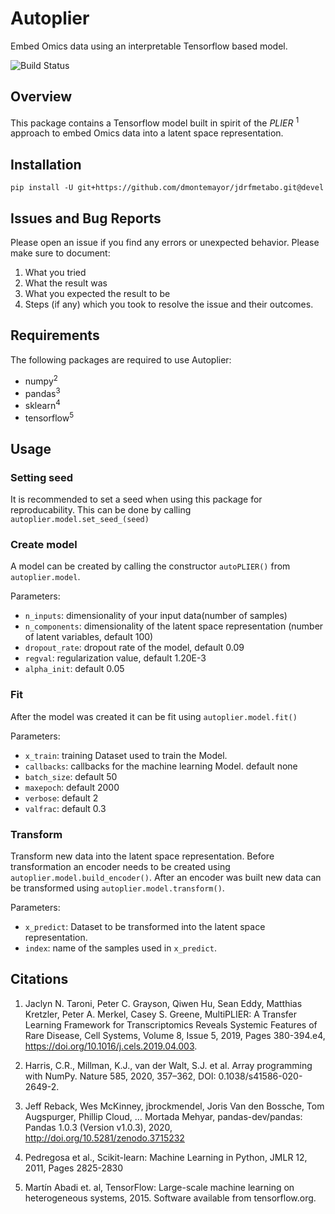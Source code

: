 # Autoplier
Embed Omics data using an interpretable Tensorflow based model.

![Build Status](https://github.com/dmontemayor/autoplier/actions/workflows/build.yaml/badge.svg)

## Overview
This package contains a Tensorflow model built in spirit of the *PLIER* <sup>1</sup> approach to embed Omics data into a latent space representation.

## Installation

```shell
pip install -U git+https://github.com/dmontemayor/jdrfmetabo.git@devel
```

## Issues and Bug Reports

Please open an issue if you find any errors or unexpected behavior. Please make sure to document:

1. What you tried
2. What the result was
3. What you expected the result to be
4. Steps (if any) which you took to resolve the issue and their outcomes.


## Requirements
The following packages are required to use Autoplier:
- numpy<sup>2</sup>
- pandas<sup>3</sup>
- sklearn<sup>4</sup>
- tensorflow<sup>5</sup>

## Usage

### Setting seed
It is recommended to set a seed when using this package for reproducability. This can be done by calling `autoplier.model.set_seed_(seed)`

### Create model
A model can be created by calling the constructor `autoPLIER()` from `autoplier.model`.

Parameters:
- `n_inputs`: dimensionality of your input data(number of samples)
- `n_components`: dimensionality of the latent space representation (number of latent variables, default 100)
- `dropout_rate`: dropout rate of the model, default 0.09
- `regval`: regularization value, default 1.20E-3
- `alpha_init`: default 0.05

### Fit
After the model was created it can be fit using `autoplier.model.fit()`

Parameters:
- `x_train`: training Dataset used to train the Model.
- `callbacks`: callbacks for the machine learning Model. default none
- `batch_size`: default 50
- `maxepoch`: default 2000
- `verbose`: default 2
- `valfrac`: default 0.3

### Transform
Transform new data into the latent space representation. Before transformation an encoder needs to be created using `autoplier.model.build_encoder()`.
After an encoder was built new data can be transformed using `autoplier.model.transform()`.

Parameters:
- `x_predict`: Dataset to be transformed into the latent space representation.
- `index`: name of the samples used in `x_predict`.

## Citations
1) Jaclyn N. Taroni, Peter C. Grayson, Qiwen Hu, Sean Eddy, Matthias Kretzler, Peter A. Merkel, Casey S. Greene, MultiPLIER: A Transfer Learning Framework for Transcriptomics Reveals Systemic Features of Rare Disease, Cell Systems, Volume 8, Issue 5, 2019, Pages 380-394.e4, https://doi.org/10.1016/j.cels.2019.04.003.

2) Harris, C.R., Millman, K.J., van der Walt, S.J. et al. Array programming with NumPy. Nature 585, 2020, 357–362, DOI: 0.1038/s41586-020-2649-2.

3) Jeff Reback, Wes McKinney, jbrockmendel, Joris Van den Bossche, Tom Augspurger, Phillip Cloud, … Mortada Mehyar, pandas-dev/pandas: Pandas 1.0.3 (Version v1.0.3), 2020, http://doi.org/10.5281/zenodo.3715232

4)  Pedregosa et al., Scikit-learn: Machine Learning in Python, JMLR 12, 2011, Pages 2825-2830

5)  Martín Abadi et. al, TensorFlow: Large-scale machine learning on heterogeneous systems, 2015. Software available from tensorflow.org.
